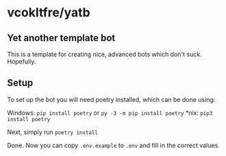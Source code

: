 # vcokltfre/yatb

## Yet another template bot

This is a template for creating nice, advanced bots which don't suck. Hopefully.

## Setup

To set up the bot you will need poetry installed, which can be done using:

Windows: `pip install poetry` or `py -3 -m pip install poetry`
*nix: `pip3 install poetry`

Next, simply run `poetry install`

Done. Now you can copy `.env.example` to `.env` and fill in the correct values.
